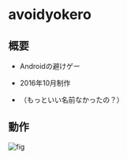 # avoidyokero

## 概要

* Androidの避けゲー

* 2016年10月制作

* （もっといい名前なかったの？）

## 動作

![fig](https://user-images.githubusercontent.com/49604132/164476142-e92e329e-deac-4850-b5bc-b5afc30a390c.gif)
